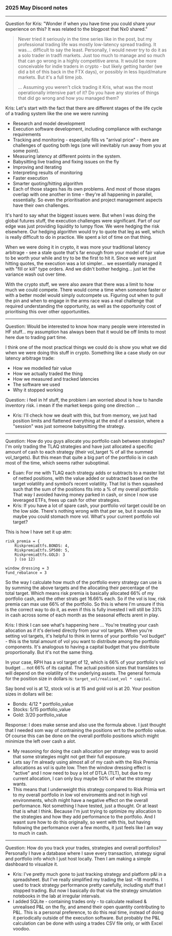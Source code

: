 ### 2025 May Discord notes

---

Question for Kris: "Wonder if when you have time you could share your experience on this? It was related to the blogpost that Nx0 shared."

> Never tried it seriously in the time series like in the post, but my professional trading life was mostly low-latency spread trading. It was.... difficult to say the least. Personally, I would never try to do it as a solo trader in tradfi markets. Just too much to manage and so much that can go wrong in a highly competitive arena. It would be more conceivable for indie traders in crypto - but likely getting harder (we did a bit of this back in the FTX days), or possibly in less liquid/mature markets. But it's a full time job.
>
> ... Assuming you weren't click trading it Kris, what was the most operationally intensive part of it? Do you have any stories of things that did go wrong and how you managed them?

Kris: Let's start with the fact that there are different stages of the life cycle of a trading system like the one we were running
- Research and model development
- Execution software development, including compliance with exchange requirements
- Tracking and monitoring - especially fills vs "arrival price" - there are challenges of quoting both legs (one will inevitably run away from you at some point).
- Measuring latency at different points in the system.
- Babysitting live trading and fixing issues on the fly
- Improving and iterating 
- Interpreting results of monitoring 
- Faster execution
- Smarter quoting/hitting algorithm
- Each of those stages has its own problems. And most of those stages overlap with one another in time - they're all happening in parallel, essentially. So even the prioritisation and project management aspects have their own challenges. 

It's hard to say what the biggest issues were. But when I was doing the global futures stuff, the execution challenges were significant. Part of our edge was just providing liquidity to lumpy flow. We were hedging the risk elsewhere. Our hedging algorithm would try to quote that leg as well, which is really difficult to do in practice. We spent a lot of time on that thing. 

When we were doing it in crypto, it was more your traditional latency arbitrage - see a stale quote that's far enough from your model of fair value to be worth your while and try to be the first to hit it. Since we were just hitting quotes, the execution was a lot simpler... we essentially managed it with "fill or kill" type orders. And we didn't bother hedging... just let the variance wash out over time. 

With the crypto stuff, we were also aware that there was a limit to how much we could compete. There would come a time when someone faster or with a better model would simply outcompete us. Figuring out when to pull the pin and when to engage in the arms race was a real challenge that required understanding the opportunity, as well as the opportunity cost of prioritising this over other opportunities.

---

Question: Would be interested to know how many people were interested in HF stuff... my assumption has always been that it would be off limits to most here due to trading part time.

I think one of the most practical things we could do is show you what we did when we were doing this stuff in crypto. Something like a case study on our latency arbitrage trade:
- How we modelled fair value
- How we actually traded the thing
- How we measured and tracked latencies
- The software we used
- Why it stopped working

Question: i feel in hf stuff, the problem i am worried about is how to handle inventory risk. i mean if the market keeps going one direction ...
- Kris: I'll check how we dealt with this, but from memory, we just had position limits and flattened everything at the end of a session, where a "session" was just someone babysitting the strategy.

---

Question: How do you guys allocate you portfolio cash between strategies? I'm only trading the TLAQ strategies and have just allocated a specific amount of cash to each strategy (their vol_target % of all the summed vol_targets). But this mean that quite a big part of the portfolio is in cash most of the time, which seems rather suboptimal.
- Euan: For me with TLAQ each strategy adds or subtracts to a master list of netted positions, with the value added or subtracted based on the target volatility and symbol’s recent volatility. That list is then squashed such that the sum of the positions fits into a % of my overall portfolio That way I avoided having money parked in cash, or since I now use leveraged ETFs, frees up cash for other strategies.
- Kris: If you have a lot of spare cash, your portfolio vol target could be on the low side. There's nothing wrong with that per se, but it sounds like maybe you could stomach more vol. What's your current portfolio vol target?

This is how I have set it up atm:

```
risk_premia = {
    RiskpremiaEtfs.BONDS: 4,
    RiskpremiaEtfs.SP500: 5,
    RiskpremiaEtfs.GOLD: 3
    } (so 12)

window_dressing = 3
fund_rebalance = 3
```

So the way I calculate how much of the portfolio every strategy can use is by summing the above targets and the allocating their percentage of the total target. Which means risk premia is basically allocated 66% of my portfolio cash, and the other strats get 16.66% each. So if the vol is low, risk premia can max use 66% of the portfolio. So this is where I'm unsure if this is the correct way to do it, as even if this is fully invested I will still be 33% in cash across some of each month as the seasonal effects arent in play. 

Kris: I think I can see what's happening here ... You're treating your cash allocation as if it's derived directly from your vol targets. When you're setting vol targets, it's helpful to think in terms of your portfolio "vol budget" - this is the total amount of vol you want to distribute among the portfolio components. It's analogous to having a capital budget that you distribute proportionally. But it's not the same thing. 

In your case, RPH has a vol target of 12, which is 66% of your portfolio's vol budget ... not 66% of its capital. The actual position sizes that translates to will depend on the volatility of the underlying assets. The general formula for the position size in dollars is: `target_vol/realised_vol * capital`.

Say bond vol is at 12, stock vol is at 15 and gold vol is at 20. Your position sizes in dollars will be:
- Bonds: 4/12 * portfolio_value
- Stocks: 5/15 portfolio_value
- Gold: 3/20 portfolio_value

Response: I does make sense and also use the formula above. I just thought that I needed som way of contraining the positions wrt to the portfolio value. Of course this can be done on the overall portfolio positions which might minimize the left over cash a alot.
- My reasoning for doing the cash allocation per strategy was to avoid that some strategies might not get their full exposure.
- Lets say I'm already using almost all of my cash with the Risk Premia allocations as vol is quite low. Then the window dressing effect is "active" and I now need to buy a lot of DTLA (TLT), but due to my current allocation, I can only buy maybe 50% of what the strategy wants. 
- This means that I underweight this strategy compared to Risk Primia wrt to my overall portfolio in low vol enviroments and not in high vol environments, whcih might have a negative effect on the overall performance. Not something I have tested, just a thought. Or at least that is what I think. Because I'm just trying to optimize my allocation to the strategies and how they add performance to the portfolio. And I wasnt sure how to do this originally, so went with this, but having following the performance over a few months, it just feels like I am way to much in cash.

---

Question: How do you track your trades, strategies and overall portfolios? Personally I have a database where I save every transaction, strategy signal and portfolio info which I just host locally. Then I am making a simple dashboard to visualize it.
- Kris: I've pretty much gone to just tracking strategy and platform p&l in a spreadsheet. But I've really simplified my trading the last ~18 months. I used to track strategy performance pretty carefully, including stuff that I stopped trading. But now I basically do that via the strategy simulation notebooks in the lab at irregular intervals.
- I added SQLite - containing trades only - to calculate realised & unrealised P&L on the fly, and amend their open quantity contributing to P&L. This is a personal preference, to do this real time, instead of doing it periodically outside of the execution software. But probably the P&L calculation can be done with using a trades CSV file only, or with Excel voodoo.
